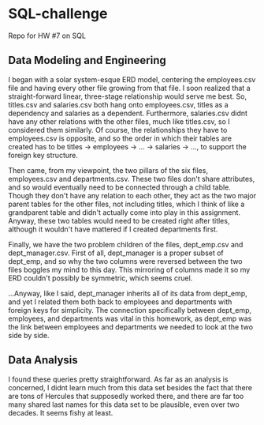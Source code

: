 # SQL-challenge
Repo for HW #7 on SQL

## Data Modeling and Engineering
I began with a solar system-esque ERD model, centering the employees.csv file and having every other file growing from that file. I soon realized that a straight-forward linear, three-stage relationship would serve me best. So, titles.csv and salaries.csv both hang onto employees.csv, titles as a dependency and salaries as a dependent. Furthermore, salaries.csv didnt have any other relations with the other files, much like titles.csv, so I considered them similarly. Of course, the relationships they have to employees.csv is opposite, and so the order in which their tables are created has to be titles -> employees -> ... -> salaries -> ..., to support the foreign key structure.

Then came, from my viewpoint, the two pillars of the six files, employees.csv and departments.csv. These two files don't share attributes, and so would eventually need to be connected through a child table. Though they don't have any relation to each other, they act as the two major parent tables for the other files, not including titles, which I think of like a grandparent table and didn't actually come into play in this assignment. Anyway, these two tables would need to be created right after titles, although it wouldn't have mattered if I created departments first.

Finally, we have the two problem children of the files, dept_emp.csv and dept_manager.csv. First of all, dept_manager is a proper subset of dept_emp, and so why the two columns were reversed between the two files boggles my mind to this day. This mirroring of columns made it so my ERD couldn't possibly be symmetric, which seems cruel.

...Anyway, like I said, dept_manager inherits all of its data from dept_emp, and yet I related them both back to employees and departments with foreign keys for simplicity. The connection specifically between dept_emp, employees, and departments was vital in this homework, as dept_emp was the link between employees and departments we needed to look at the two side by side.

## Data Analysis
I found these queries pretty straightforward. As far as an analysis is concerned, I didnt learn much from this data set besides the fact that there are tons of Hercules that supposedly worked there, and there are far too many shared last names for this data set to be plausible, even over two decades. It seems fishy at least.

